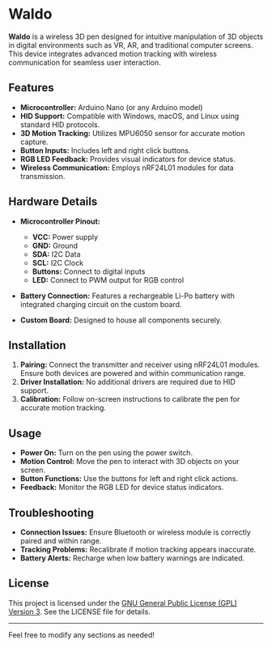 # Waldo

**Waldo** is a wireless 3D pen designed for intuitive manipulation of 3D objects in digital environments such as VR, AR, and traditional computer screens. This device integrates advanced motion tracking with wireless communication for seamless user interaction.

## Features

- **Microcontroller:** Arduino Nano (or any Arduino model)
- **HID Support:** Compatible with Windows, macOS, and Linux using standard HID protocols.
- **3D Motion Tracking:** Utilizes MPU6050 sensor for accurate motion capture.
- **Button Inputs:** Includes left and right click buttons.
- **RGB LED Feedback:** Provides visual indicators for device status.
- **Wireless Communication:** Employs nRF24L01 modules for data transmission.

## Hardware Details

- **Microcontroller Pinout:**
  - **VCC:** Power supply
  - **GND:** Ground
  - **SDA:** I2C Data
  - **SCL:** I2C Clock
  - **Buttons:** Connect to digital inputs
  - **LED:** Connect to PWM output for RGB control

- **Battery Connection:** Features a rechargeable Li-Po battery with integrated charging circuit on the custom board.
- **Custom Board:** Designed to house all components securely.

## Installation

1. **Pairing:** Connect the transmitter and receiver using nRF24L01 modules. Ensure both devices are powered and within communication range.
2. **Driver Installation:** No additional drivers are required due to HID support.
3. **Calibration:** Follow on-screen instructions to calibrate the pen for accurate motion tracking.

## Usage

- **Power On:** Turn on the pen using the power switch.
- **Motion Control:** Move the pen to interact with 3D objects on your screen.
- **Button Functions:** Use the buttons for left and right click actions.
- **Feedback:** Monitor the RGB LED for device status indicators.

## Troubleshooting

- **Connection Issues:** Ensure Bluetooth or wireless module is correctly paired and within range.
- **Tracking Problems:** Recalibrate if motion tracking appears inaccurate.
- **Battery Alerts:** Recharge when low battery warnings are indicated.

## License

This project is licensed under the [GNU General Public License (GPL) Version 3](https://www.gnu.org/licenses/gpl-3.0.html). See the LICENSE file for details.

---

Feel free to modify any sections as needed!
